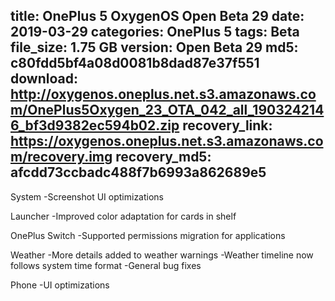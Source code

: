 title: OnePlus 5 OxygenOS Open Beta 29
date: 2019-03-29
categories: OnePlus 5
tags: Beta
file_size: 1.75 GB
version: Open Beta 29
md5: c80fdd5bf4a08d0081b8dad87e37f551
download: http://oxygenos.oneplus.net.s3.amazonaws.com/OnePlus5Oxygen_23_OTA_042_all_1903242146_bf3d9382ec594b02.zip
recovery_link: https://oxygenos.oneplus.net.s3.amazonaws.com/recovery.img
recovery_md5: afcdd73ccbadc488f7b6993a862689e5
---
System
-Screenshot UI optimizations

Launcher
-Improved color adaptation for cards in shelf

OnePlus Switch
-Supported permissions migration for applications

Weather
-More details added to weather warnings
-Weather timeline now follows system time format
-General bug fixes

Phone
-UI optimizations
